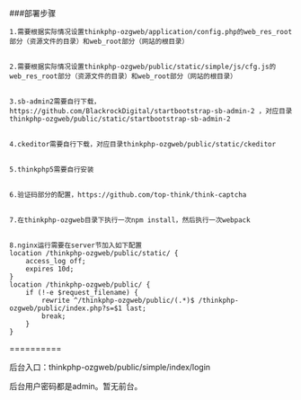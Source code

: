 ###部署步骤

	1.需要根据实际情况设置thinkphp-ozgweb/application/config.php的web_res_root部分（资源文件的目录）和web_root部分（网站的根目录）

	
	2.需要根据实际情况设置thinkphp-ozgweb/public/static/simple/js/cfg.js的web_res_root部分（资源文件的目录）和web_root部分（网站的根目录）
	

	3.sb-admin2需要自行下载，https://github.com/BlackrockDigital/startbootstrap-sb-admin-2 ，对应目录thinkphp-ozgweb/public/static/startbootstrap-sb-admin-2


	4.ckeditor需要自行下载，对应目录thinkphp-ozgweb/public/static/ckeditor


	5.thinkphp5需要自行安装
	
	
	6.验证码部分的配置，https://github.com/top-think/think-captcha


	7.在thinkphp-ozgweb目录下执行一次npm install，然后执行一次webpack

	
	8.nginx运行需要在server节加入如下配置	
	location /thinkphp-ozgweb/public/static/ {
		access_log off;
		expires 10d;
	}
	location /thinkphp-ozgweb/public/ {
		if (!-e $request_filename) {
			rewrite ^/thinkphp-ozgweb/public/(.*)$ /thinkphp-ozgweb/public/index.php?s=$1 last;
			break;
		}
	}
	

==========

后台入口：thinkphp-ozgweb/public/simple/index/login


后台用户密码都是admin。暂无前台。
